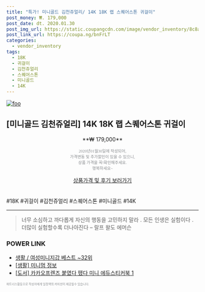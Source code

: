 ```yaml
--- 
title: "특가! 미니골드 김천쥬얼리/ 14K 18K 랩 스퀘어스톤 귀걸이" 
post_money: ₩. 179,000 
post_date: dt. 2020.01.30 
post_img_url: https://static.coupangcdn.com/image/vendor_inventory/8c8a/d0b7994b3396bdba9ce57cd61f38fc8206232e1f1ed55387d5bad5f3a7a1.PNG 
post_link_url: https://coupa.ng/bnFrLT 
categories: 
  - vendor_inventory 
tags: 
  - 18K 
  - 귀걸이 
  - 김천쥬얼리 
  - 스퀘어스톤 
  - 미니골드 
  - 14K 
--- 
```

[![foo](https://static.coupangcdn.com/image/vendor_inventory/8c8a/d0b7994b3396bdba9ce57cd61f38fc8206232e1f1ed55387d5bad5f3a7a1.PNG)](https://coupa.ng/bnFrLT) 

## [미니골드 김천쥬얼리] 14K 18K 랩 스퀘어스톤 귀걸이 
<p style="text-align: center;">**₩ 179,000**</p> 
<p style="text-align: center;"><span style="color: #898c8f; font-family: Georgia,Times,serif; font-size: 0.75em;">2020년01월30일에 작성되어, <br>가격변동 및 추가할인이 있을 수 있으니,<br> 상품 가격을 꼭!확인해주세요.<br>행복하세요~</span> 
</p>	 
<div markdown="0" style="text-align: center;"><a href="https://coupa.ng/bnFrLT" class="btn btn--success">상품가격 및 후기 보러가기</a></div> 
<br><br> 
  #18K #귀걸이 #김천쥬얼리 #스퀘어스톤 #미니골드 #14K 
<hr> 

> 너무 소심하고 까다롭게 자신의 행동을 고민하지 말라 . 모든 인생은 실험이다 . 더많이 실험할수록 더나아진다  – 랄프 왈도 에머슨 


### POWER LINK

* <a href="https://blog.naver.com/santokki14/221777279262" target="_blank">생활 / 여성미니지갑 베스트 ~32위</a>
* <a href="https://blog.naver.com/sakai111/221768002518" target="_blank"> [생활] 미니멈 정보 </a>
* <a href="https://blog.naver.com/sakai111/221782917269" target="_blank">[도서] 카카오프렌즈 붙였다 뗐다 미니 에듀스티커북 1</a>

<span style="color: #898c8f; font-family: Georgia,Times,serif; font-size: 0.55em;">파트너스활동으로 작성자에게 일정액의 커미션이 제공될수 있습니다.</span> 
